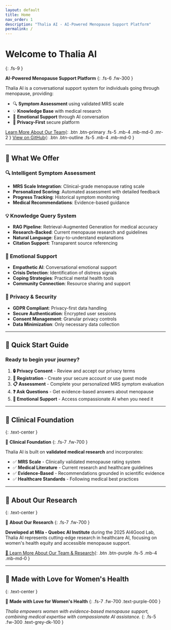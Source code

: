 ```yaml
---
layout: default
title: Home
nav_order: 1
description: "Thalia AI - AI-Powered Menopause Support Platform"
permalink: /
---
```


# Welcome to Thalia AI
{: .fs-9 }

**AI-Powered Menopause Support Platform**
{: .fs-6 .fw-300 }

Thalia AI is a conversational support system for individuals going through menopause, providing:

- 🔍 **Symptom Assessment** using validated MRS scale
- 💡 **Knowledge Base** with medical research
- 💝 **Emotional Support** through AI conversation
- 🔐 **Privacy-First** secure platform

[Learn More About Our Team](about){: .btn .btn-primary .fs-5 .mb-4 .mb-md-0 .mr-2 }
[View on GitHub](#){: .btn .btn-outline .fs-5 .mb-4 .mb-md-0 }

---

## 🌟 What We Offer

### 🔍 Intelligent Symptom Assessment
- **MRS Scale Integration**: Clinical-grade menopause rating scale
- **Personalized Scoring**: Automated assessment with detailed feedback
- **Progress Tracking**: Historical symptom monitoring
- **Medical Recommendations**: Evidence-based guidance

### 💡 Knowledge Query System
- **RAG Pipeline**: Retrieval-Augmented Generation for medical accuracy
- **Research-Backed**: Current menopause research and guidelines
- **Natural Language**: Easy-to-understand explanations
- **Citation Support**: Transparent source referencing

### 💝 Emotional Support
- **Empathetic AI**: Conversational emotional support
- **Crisis Detection**: Identification of distress signals
- **Coping Strategies**: Practical mental health tools
- **Community Connection**: Resource sharing and support

### 🔐 Privacy & Security
- **GDPR Compliant**: Privacy-first data handling
- **Secure Authentication**: Encrypted user sessions
- **Consent Management**: Granular privacy controls
- **Data Minimization**: Only necessary data collection

---

## 🚀 Quick Start Guide

### Ready to begin your journey?

1. **🔒 Privacy Consent** - Review and accept our privacy terms
2. **👤 Registration** - Create your secure account or use guest mode  
3. **📋 Assessment** - Complete your personalized MRS symptom evaluation
4. **❓ Ask Questions** - Get evidence-based answers about menopause
5. **💬 Emotional Support** - Access compassionate AI when you need it

---

## 🏥 Clinical Foundation
{: .text-center }

🏥 **Clinical Foundation**
{: .fs-7 .fw-700 }

Thalia AI is built on **validated medical research** and incorporates:

- ✅ **MRS Scale** - Clinically validated menopause rating system
- ✅ **Medical Literature** - Current research and healthcare guidelines  
- ✅ **Evidence-Based** - Recommendations grounded in scientific evidence
- ✅ **Healthcare Standards** - Following medical best practices

---

## 🔬 About Our Research
{: .text-center }

🔬 **About Our Research**
{: .fs-7 .fw-700 }

**Developed at Mila - Quebec AI Institute** during the 2025 AI4Good Lab, Thalia AI represents cutting-edge research in healthcare AI, focusing on women's health equity and accessible menopause support.

[🎯 Learn More About Our Team & Research](about){: .btn .btn-purple .fs-5 .mb-4 .mb-md-0 }

---

## 💜 Made with Love for Women's Health
{: .text-center }

💜 **Made with Love for Women's Health**
{: .fs-7 .fw-700 .text-purple-000 }

*Thalia empowers women with evidence-based menopause support,  
combining medical expertise with compassionate AI assistance.*
{: .fs-5 .fw-300 .text-grey-dk-100 }